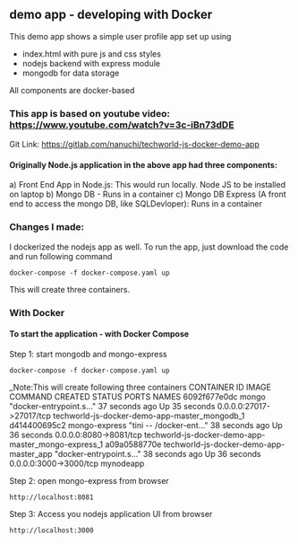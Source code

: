 ## demo app - developing with Docker

This demo app shows a simple user profile app set up using 
- index.html with pure js and css styles
- nodejs backend with express module
- mongodb for data storage

All components are docker-based

### This app is based on youtube video: https://www.youtube.com/watch?v=3c-iBn73dDE
Git Link: https://gitlab.com/nanuchi/techworld-js-docker-demo-app

#### Originally Node.js application in the above app had three components: 
a) Front End App in Node.js: This would run locally. Node JS to be installed on laptop
b) Mongo DB - Runs in a container
c) Mongo DB Express (A front end to access the mongo DB, like SQLDevloper): Runs in a container

### Changes I made: 
I dockerized the nodejs app as well. To run the app, just download the code and run following command

    docker-compose -f docker-compose.yaml up

This will create three containers.
### With Docker

#### To start the application - with Docker Compose

Step 1: start mongodb and mongo-express

    docker-compose -f docker-compose.yaml up

_Note:This will create following three containers
CONTAINER ID   IMAGE                                     COMMAND                  CREATED          STATUS          PORTS                      NAMES
6092f677e0dc   mongo                                     "docker-entrypoint.s…"   37 seconds ago   Up 35 seconds   0.0.0.0:27017->27017/tcp   techworld-js-docker-demo-app-master_mongodb_1
d414400695c2   mongo-express                             "tini -- /docker-ent…"   38 seconds ago   Up 36 seconds   0.0.0.0:8080->8081/tcp     techworld-js-docker-demo-app-master_mongo-express_1
a09a0588770e   techworld-js-docker-demo-app-master_app   "docker-entrypoint.s…"   38 seconds ago   Up 36 seconds   0.0.0.0:3000->3000/tcp     mynodeapp

Step 2: open mongo-express from browser

    http://localhost:8081

Step 3: Access you nodejs application UI from browser

    http://localhost:3000 
